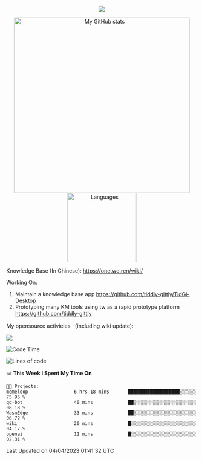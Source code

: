 <a href="https://github.com/linonetwo">
    <p align="center">
        <img src="https://github-profile-trophy.vercel.app/?username=linonetwo&column=7&theme=onedark"/>
    </p>
</a>
<a align="center" href="https://github.com/linonetwo">
  <p align="center">
    <img src="https://github-readme-stats.vercel.app/api?username=linonetwo&show_icons=true&count_private=true" alt="My GitHub stats" width="465"/>
    <img src="https://github-readme-stats.vercel.app/api/top-langs/?username=linonetwo&layout=compact&langs_count=10" alt="Languages" height="183">
  </p>
</a>

Knowledge Base (In Chinese): https://onetwo.ren/wiki/

Working On: 

1. Maintain a knowledge base app https://github.com/tiddly-gittly/TidGi-Desktop
1. Prototyping many KM tools using tw as a rapid prototype platform https://github.com/tiddly-gittly

My opensource activieies （including wiki update):

![](https://visitor-badge.glitch.me/badge?page_id=linonetwo.linonetwo)

<!--START_SECTION:waka-->
![Code Time](http://img.shields.io/badge/Code%20Time-1%2C658%20hrs%203%20mins-blue)

![Lines of code](https://img.shields.io/badge/From%20Hello%20World%20I%27ve%20Written-46.5%20million%20lines%20of%20code-blue)

📊 **This Week I Spent My Time On** 

```text
🐱‍💻 Projects: 
memeloop                 6 hrs 18 mins       ███████████████████░░░░░░   75.95 % 
qq-bot                   40 mins             ██░░░░░░░░░░░░░░░░░░░░░░░   08.18 % 
WasmEdge                 33 mins             ██░░░░░░░░░░░░░░░░░░░░░░░   06.72 % 
wiki                     20 mins             █░░░░░░░░░░░░░░░░░░░░░░░░   04.17 % 
openai                   11 mins             █░░░░░░░░░░░░░░░░░░░░░░░░   02.31 % 
```


 Last Updated on 04/04/2023 01:41:32 UTC
<!--END_SECTION:waka-->
